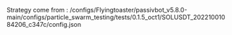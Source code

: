 Strategy come from : /configs/Flyingtoaster/passivbot_v5.8.0-main/configs/particle_swarm_testing/tests/0.1.5_oct1/SOLUSDT_20221001084206_c347c/config.json